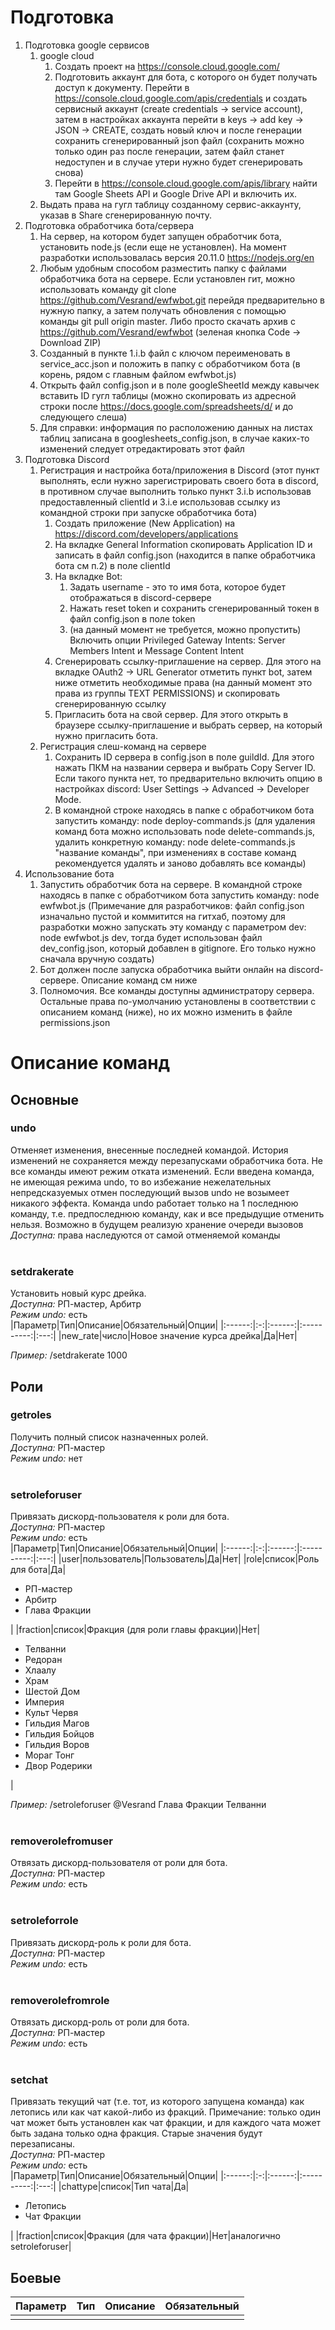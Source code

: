 # Подготовка
1. Подготовка google сервисов
   1. google cloud
      1. Создать проект на https://console.cloud.google.com/
      2. Подготовить аккаунт для бота, с которого он будет получать доступ к документу. Перейти в https://console.cloud.google.com/apis/credentials и создать сервисный аккаунт (create credentials -> service account), затем в настройках аккаунта перейти в keys -> add key -> JSON -> CREATE, создать новый ключ и после генерации сохранить сгенерированный json файл (сохранить можно только один раз после генерации, затем файл станет недоступен и в случае утери нужно будет сгенерировать снова)
      3. Перейти в https://console.cloud.google.com/apis/library найти там Google Sheets API и Google Drive API и включить их.
   2. Выдать права на гугл таблицу созданному сервис-аккаунту, указав в Share сгенерированную почту.
2. Подготовка обработчика бота/сервера
   1. На сервер, на котором будет запущен обработчик бота, установить node.js (если еще не установлен). На момент разработки использовалась версия 20.11.0 https://nodejs.org/en
   2. Любым удобным способом разместить папку с файлами обработчика бота на сервере. Если установлен гит, можно использовать команду git clone https://github.com/Vesrand/ewfwbot.git перейдя предварительно в нужную папку, а затем получать обновления с помощью команды git pull origin master. Либо просто скачать архив с https://github.com/Vesrand/ewfwbot (зеленая кнопка Code -> Download ZIP)
   3. Созданный в пункте 1.i.b файл с ключом переименовать в service_acc.json и положить в папку с обработчиком бота (в корень, рядом с главным файлом ewfwbot.js)
   4. Открыть файл config.json и в поле googleSheetId между кавычек вставить ID гугл таблицы (можно скопировать из адресной строки после https://docs.google.com/spreadsheets/d/ и до следующего слеша)
   5. Для справки: информация по расположению данных на листах таблиц записана в googlesheets_config.json, в случае каких-то изменений следует отредактировать этот файл
3. Подготовка Discord
   1. Регистрация и настройка бота/приложения в Discord (этот пункт выполнять, если нужно зарегистрировать своего бота в discord, в противном случае выполнить только пункт 3.i.b использовав предоставленный clientId и 3.i.e использовав ссылку из командной строки при запуске обработчика бота)
      1. Создать приложение (New Application) на https://discord.com/developers/applications
      2. На вкладке General Information скопировать Application ID и записать в файл config.json (находится в папке обработчика бота см п.2) в поле clientId
      3. На вкладке Bot:
         1. Задать username - это то имя бота, которое будет отображаться в discord-сервере
         2. Нажать reset token и сохранить сгенерированный токен в файл config.json в поле token
         3. (на данный момент не требуется, можно пропустить) Включить опции Privileged Gateway Intents: Server Members Intent и Message Content Intent
      4. Сгенерировать ссылку-приглашение на сервер. Для этого на вкладке OAuth2 -> URL Generator отметить пункт bot, затем ниже отметить необходимые права (на данный момент это права из группы TEXT PERMISSIONS) и скопировать сгенерированную ссылку
      5. Пригласить бота на свой сервер. Для этого открыть в браузере ссылку-приглашение и выбрать сервер, на который нужно пригласить бота.
   2. Регистрация слеш-команд на сервере
      1. Сохранить ID сервера в config.json в поле guildId. Для этого нажать ПКМ на названии сервера и выбрать Copy Server ID. Если такого пункта нет, то предварительно включить опцию в настройках discord: User Settings -> Advanced -> Developer Mode.
      2. В командной строке находясь в папке с обработчиком бота запустить команду: node deploy-commands.js (для удаления команд бота можно использовать node delete-commands.js, удалить конкретную команду: node delete-commands.js "название команды", при изменениях в составе команд рекомендуется удалять и заново добавлять все команды)
4. Использование бота
   1. Запустить обработчик бота на сервере. В командной строке находясь в папке с обработчиком бота запустить команду: node ewfwbot.js (Примечание для разработчиков: файл config.json изначально пустой и коммитится на гитхаб, поэтому для разработки можно запускать эту команду с параметром dev: node ewfwbot.js dev, тогда будет использован файл dev_config.json, который добавлен в gitignore. Его только нужно сначала вручную создать)
   2. Бот должен после запуска обработчика выйти онлайн на discord-сервере. Описание команд см ниже
   3. Полномочия. Все команды доступны администратору сервера. Остальные права по-умолчанию установлены в соответствии с описанием команд (ниже), но их можно изменить в файле permissions.json

# Описание команд
## Основные
### undo
Отменяет изменения, внесенные последней командой. История изменений не сохраняется между перезапусками обработчика бота. Не все команды имеют режим отката изменений. Если введена команда, не имеющая режима undo, то во избежание нежелательных непредсказуемых отмен последующий вызов undo не возымеет никакого эффекта. Команда undo работает только на 1 последнюю команду, т.е. предпоследнюю команду, как и все предыдущие отменить нельзя. Возможно в будущем реализую хранение очереди вызовов<br>
*Доступна:* права наследуются от самой отменяемой команды<br>
<br>

### setdrakerate
Установить новый курс дрейка.<br>
*Доступна:* РП-мастер, Арбитр<br>
*Режим undo:* есть <br>
|Параметр|Тип|Описание|Обязательный|Опции|
|:------:|:-:|:------:|:----------:|:---:|
|new_rate|число|Новое значение курса дрейка|Да|Нет|

*Пример:* /setdrakerate 1000<br>

## Роли
### getroles
Получить полный список назначенных ролей.<br>
*Доступна:* РП-мастер<br>
*Режим undo:* нет <br>
<br>

### setroleforuser
Привязать дискорд-пользователя к роли для бота.<br>
*Доступна:* РП-мастер<br>
*Режим undo:* есть <br>
|Параметр|Тип|Описание|Обязательный|Опции|
|:------:|:-:|:------:|:----------:|:---:|
|user|пользователь|Пользователь|Да|Нет|
|role|список|Роль для бота|Да|<ul><li>РП-мастер</li><li>Арбитр</li><li>Глава Фракции</li></ul>|
|fraction|список|Фракция (для роли главы фракции)|Нет|<ul><li>Телванни</li><li>Редоран</li><li>Хлаалу</li><li>Храм</li><li>Шестой Дом</li><li>Империя</li><li>Культ Червя</li><li>Гильдия Магов</li><li>Гильдия Бойцов</li><li>Гильдия Воров</li><li>Мораг Тонг</li><li>Двор Родерики</li></ul>|

*Пример:* /setroleforuser @Vesrand Глава Фракции Телванни<br>
<br>

### removerolefromuser
Отвязать дискорд-пользователя от роли для бота.<br>
*Доступна:* РП-мастер<br>
*Режим undo:* есть <br>
<br>

### setroleforrole
Привязать дискорд-роль к роли для бота.<br>
*Доступна:* РП-мастер<br>
*Режим undo:* есть <br>
<br>

### removerolefromrole
Отвязать дискорд-роль от роли для бота.<br>
*Доступна:* РП-мастер<br>
*Режим undo:* есть <br>
<br>

### setchat
Привязать текущий чат (т.е. тот, из которого запущена команда) как летопись или как чат какой-либо из фракций. Примечание: только один чат может быть установлен как чат фракции, и для каждого чата может быть задана только одна фракция. Старые значения будут перезаписаны.<br>
*Доступна:* РП-мастер<br>
*Режим undo:* есть <br>
|Параметр|Тип|Описание|Обязательный|Опции|
|:------:|:-:|:------:|:----------:|:---:|
|chattype|список|Тип чата|Да|<ul><li>Летопись</li><li>Чат Фракции</li></ul>|
|fraction|список|Фракция (для чата фракции)|Нет|аналогично setroleforuser|
<br>

## Боевые



|Параметр|Тип|Описание|Обязательный|
|:------:|:-:|:------:|:----------:|
|||||